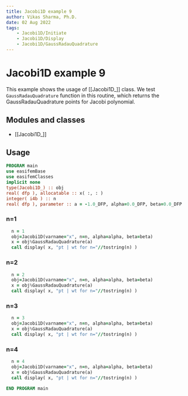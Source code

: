 ```yaml
---
title: Jacobi1D example 9
author: Vikas Sharma, Ph.D.
date: 02 Aug 2022
tags:
    - Jacobi1D/Initiate
    - Jacobi1D/Display
    - Jacobi1D/GaussRadauQuadrature
---
```


# Jacobi1D example 9

This example shows the usage of [[Jacobi1D_]] class. We test `GaussRadauQuadrature` function in this routine, which returns the GaussRadauQuadrature points for Jacobi polynomial.

## Modules and classes

- [[Jacobi1D_]]

## Usage

```fortran
PROGRAM main
use easifemBase
use easifemClasses
implicit none
type(Jacobi1D_) :: obj
real( dfp ), allocatable :: x( :, : )
integer( i4b ) :: n
real( dfp ), parameter :: a = -1.0_DFP, alpha=0.0_DFP, beta=0.0_DFP
```

### n=1

```fortran
  n = 1
  obj=Jacobi1D(varname="x", n=n, alpha=alpha, beta=beta)
  x = obj%GaussRadauQuadrature(a)
  call display( x, "pt | wt for n="//tostring(n) )
```

### n=2

```fortran
  n = 2
  obj=Jacobi1D(varname="x", n=n, alpha=alpha, beta=beta)
  x = obj%GaussRadauQuadrature(a)
  call display( x, "pt | wt for n="//tostring(n) )
```

### n=3

```fortran
  n = 3
  obj=Jacobi1D(varname="x", n=n, alpha=alpha, beta=beta)
  x = obj%GaussRadauQuadrature(a)
  call display( x, "pt | wt for n="//tostring(n) )
```

### n=4

```fortran
  n = 4
  obj=Jacobi1D(varname="x", n=n, alpha=alpha, beta=beta)
  x = obj%GaussRadauQuadrature(a)
  call display( x, "pt | wt for n="//tostring(n) )
```

```fortran
END PROGRAM main
```
